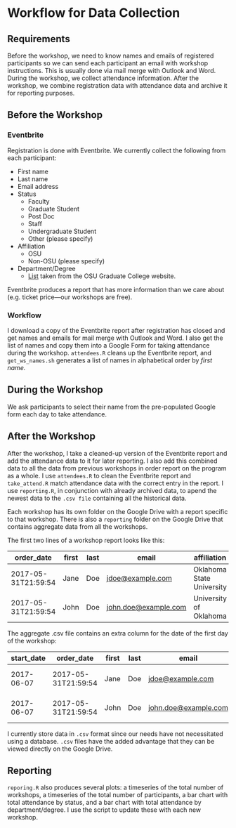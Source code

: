 # Workflow for Data Collection

## Requirements
Before the workshop, we need to know names and emails of registered participants so we can send each participant an email with workshop instructions. This is usually done via mail merge with Outlook and Word. During the workshop, we collect attendance information. After the workshop, we combine registration data with attendance data and archive it for reporting purposes.

## Before the Workshop
### Eventbrite
Registration is done with Eventbrite. We currently collect the following from each participant:

- First name
- Last name
- Email address
- Status
  - Faculty
  - Graduate Student
  - Post Doc
  - Staff
  - Undergraduate Student
  - Other (please specify)
- Affiliation
  - OSU
  - Non-OSU (please specify)
- Department/Degree
  - [List](https://gradcollege.okstate.edu/degree) taken from the OSU Graduate College website.

Eventbrite produces a report that has more information than we care about (e.g. ticket price—our workshops are free).

### Workflow
I download a copy of the Eventbrite report after registration has closed and get names and emails for mail merge with Outlook and Word. I also get the list of names and copy them into a Google Form for taking attendance during the workshop. `attendees.R` cleans up the Eventbrite report, and `get_ws_names.sh` generates a list of names in alphabetical order by *first name.*

## During the Workshop
We ask participants to select their name from the pre-populated Google form each day to take attendance.

## After the Workshop
After the workshop, I take a cleaned-up version of the Eventbrite report and add the attendance data to it for later reporting. I also add this combined data to all the data from previous workshops in order report on the program as a whole. I use `attendees.R` to clean the Eventbrite report and `take_attend.R` match attendance data with the correct entry in the report. I use `reporting.R`, in conjunction with already archived data, to apend the newest data to the `.csv file` containing all the historical data.

Each workshop has its own folder on the Google Drive with a report specific to that workshop. There is also a `reporting` folder on the Google Drive that contains aggregate data from all the workshops.

The first two lines of a workshop report looks like this:

|     order_date      | first | last |          email       |         affiliation       |    status        |  department | day01 | day02 |
|         ---         |  ---  | ---  |           ---        |             ---           |      ---         |  ---        | ---   | ---   |
| 2017-05-31T21:59:54 |  Jane |  Doe |     jdoe@example.com | Oklahoma State University | Graduate Student | Mathematics | TRUE  | FALSE |
| 2017-05-31T21:59:54 |  John |  Doe | john.doe@example.com | University of Oklahoma    |     Faculty      |   Biology   | TRUE  |  TRUE |

The aggregate .csv file contains an extra column for the date of the first day of the workshop:

| start_date |     order_date      | first | last |          email       |         affiliation       |    status        |  department | day01 | day02 |
|    ---     |         ---         |  ---  | ---  |           ---        |             ---           |      ---         |  ---        | ---   | ---   |
| 2017-06-07 | 2017-05-31T21:59:54 |  Jane |  Doe |     jdoe@example.com | Oklahoma State University | Graduate Student | Mathematics | TRUE  | FALSE |
| 2017-06-07 | 2017-05-31T21:59:54 |  John |  Doe | john.doe@example.com | University of Oklahoma    |     Faculty      |   Biology   | TRUE  |  TRUE |

I currently store data in `.csv` format since our needs have not necessitated using a database. `.csv` files have the added advantage that they can be viewed directly on the Google Drive.

## Reporting
`reporing.R` also produces several plots: a timeseries of the total number of workshops, a timeseries of the total number of participants, a bar chart with total attendance by status, and a bar chart with total attendance by department/degree. I use the script to update these with each new workshop.

